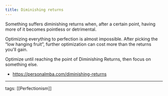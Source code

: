 ```yaml
---
title: Diminishing returns
---
```


Something suffers diminishing returns when, after a certain point, having more of it becomes pointless or detrimental.

Optimizing everything to perfection is almost impossible. After picking the “low hanging fruit”, further optimization can cost more than the returns you'll gain.

Optimize until reaching the point of Diminishing Returns, then focus on something else.

- https://personalmba.com/diminishing-returns


---

tags: [[Perfectionism]]